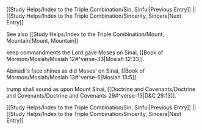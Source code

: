 [[Study Helps/Index to the Triple Combination/Sin, Sinful|Previous Entry]]  ||  [[Study Helps/Index to the Triple Combination/Sincerity, Sincere|Next Entry]]

 See also [[Study Helps/Index to the Triple Combination/Mount, Mountain|Mount, Mountain]]

 keep commandments the Lord gave Moses on Sinai, [[Book of Mormon/Mosiah/Mosiah 12#^verse-33|Mosiah 12:33]].

 Abinadi's face shines as did Moses' on Sinai, [[Book of Mormon/Mosiah/Mosiah 13#^verse-5|Mosiah 13:5]].

 trump shall sound as upon Mount Sinai, [[Doctrine and Covenants/Doctrine and Covenants/Doctrine and Covenants 29#^verse-13|D&C 29:13]].

[[Study Helps/Index to the Triple Combination/Sin, Sinful|Previous Entry]]  ||  [[Study Helps/Index to the Triple Combination/Sincerity, Sincere|Next Entry]]